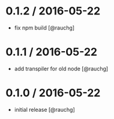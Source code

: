 
0.1.2 / 2016-05-22
==================

  * fix npm build [@rauchg]

0.1.1 / 2016-05-22
==================

  * add transpiler for old node [@rauchg]

0.1.0 / 2016-05-22
==================

  * initial release [@rauchg]
